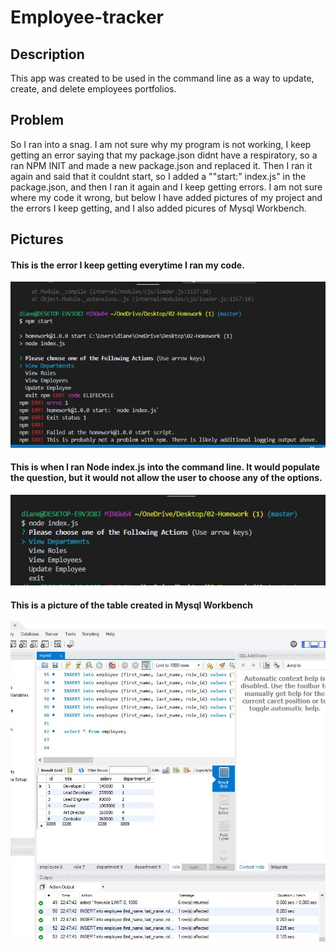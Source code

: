 # Employee-tracker

## Description
This app was created to be used in the command line as a way to update, create, and delete employees portfolios. 

## Problem
So I ran into a snag. I am not sure why my program is not working, I keep getting an error saying that my package.json didnt have a respiratory, so a ran NPM INIT and made a new package.json and replaced it. Then I ran it again and said that it couldnt start, so I added a ""start:" index.js" in the package.json, and then I ran it again and I keep getting errors. I am not sure where my code it wrong, but below I have added pictures of my project and the errors I keep getting, and I also added picures of Mysql Workbench.


## Pictures 
#### This is the error I keep getting everytime I ran my code. 

![alt text](pic/error1.JPG)

#### This is when I ran Node index.js into the command line. It would populate the question, but it would not allow the user to choose any of the options. 

![alt text](pic/pic2.JPG)

#### This is a picture of the table created in Mysql Workbench 

![alt text](pic/mysql1.JPG)


